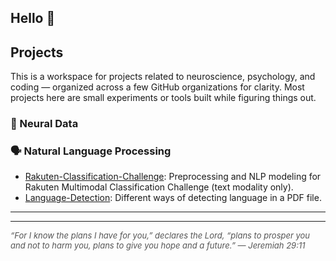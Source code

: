 ## Hello 👋

## Projects

This is a workspace for projects related to neuroscience, psychology, and coding — organized across a few GitHub organizations for clarity. Most projects here are small experiments or tools built while figuring things out.

### 🧠 Neural Data 


### 🗣️ Natural Language Processing
- [Rakuten-Classification-Challenge](https://github.com/BlueCortex-NLP/Rakuten-Classification-Challenge.git): Preprocessing and NLP modeling for Rakuten Multimodal Classification Challenge (text modality only).
- [Language-Detection](https://github.com/BlueCortex-NLP/Language-Detection.git): Different ways of detecting language in a PDF file.

---

---














<span style="font-size:small; font-style:italic; color:#555;">
“For I know the plans I have for you,” declares the Lord,  
“plans to prosper you and not to harm you,  
plans to give you hope and a future.” — Jeremiah 29:11
</span>



